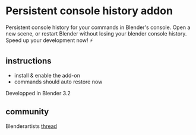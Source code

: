 # Persistent console history addon
Persistent console history for your commands in Blender's console.
Open a new scene, or restart Blender without losing your blender console history.
Speed up your development now! ⚡ 

## instructions
- install & enable the add-on
- commands should auto restore now


Developped in Blender 3.2 

## community
Blenderartists [thread](https://blenderartists.org/t/free-blender-command-history/1485656)
